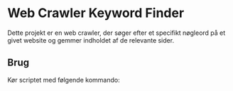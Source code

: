 # Web Crawler Keyword Finder

Dette projekt er en web crawler, der søger efter et specifikt nøgleord på et givet website og gemmer indholdet af de relevante sider.

## Brug
Kør scriptet med følgende kommando:
